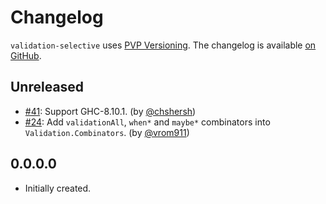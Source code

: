 # Changelog

`validation-selective` uses [PVP Versioning][1].
The changelog is available [on GitHub][2].

## Unreleased

* [#41](https://github.com/kowainik/relude/issues/41):
  Support GHC-8.10.1.
  (by [@chshersh](https://github.com/chshersh))
* [#24](https://github.com/kowainik/relude/issues/24):
  Add `validationAll`, `when*` and `maybe*` combinators into
  `Validation.Combinators`.
  (by [@vrom911](https://github.com/vrom911))

## 0.0.0.0

* Initially created.

[1]: https://pvp.haskell.org
[2]: https://github.com/kowainik/validation-selective/releases

